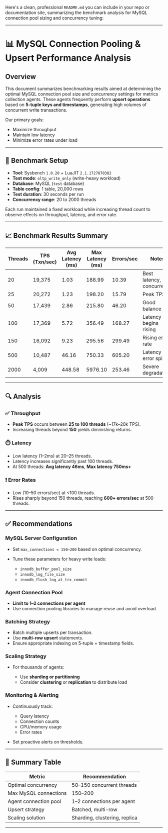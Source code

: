 Here's a clean, professional `README.md` you can include in your repo or documentation site, summarizing the benchmark analysis for MySQL connection pool sizing and concurrency tuning:

---

# 📊 MySQL Connection Pooling & Upsert Performance Analysis

## Overview

This document summarizes benchmarking results aimed at determining the optimal MySQL connection pool size and concurrency settings for metrics collection agents. These agents frequently perform **upsert operations** based on **5-tuple keys and timestamps**, generating high volumes of concurrent write transactions.

Our primary goals:

* Maximize throughput
* Maintain low latency
* Minimize error rates under load

---

## 🔧 Benchmark Setup

* **Tool**: Sysbench `1.0.20` + LuaJIT `2.1.1727870382`
* **Test mode**: `oltp_write_only` (write-heavy workload)
* **Database**: MySQL (`test` database)
* **Table config**: 1 table, 20,000 rows
* **Test duration**: 30 seconds per run
* **Concurrency range**: 20 to 2000 threads

Each run maintained a fixed workload while increasing thread count to observe effects on throughput, latency, and error rate.

---

## 📈 Benchmark Results Summary

| Threads | TPS (Txn/sec) | Avg Latency (ms) | Max Latency (ms) | Errors/sec | Notes                         |
| ------- | ------------- | ---------------- | ---------------- | ---------- | ----------------------------- |
| 20      | 19,375        | 1.03             | 188.99           | 10.39      | Best latency, low concurrency |
| 25      | 20,272        | 1.23             | 198.20           | 15.79      | Peak TPS                      |
| 50      | 17,439        | 2.86             | 215.80           | 46.20      | Good balance                  |
| 100     | 17,369        | 5.72             | 356.49           | 168.27     | Latency begins rising         |
| 150     | 16,092        | 9.23             | 295.56           | 299.49     | Rising error rate             |
| 500     | 10,487        | 46.16            | 750.33           | 605.20     | Latency and error spikes      |
| 2000    | 4,009         | 448.58           | 5976.10          | 253.46     | Severe degradation            |

---

## 🔍 Analysis

### ✅ Throughput

* **Peak TPS** occurs between **25 to 100 threads** (\~17k–20k TPS).
* Increasing threads beyond **150** yields diminishing returns.

### ⏱️ Latency

* Low latency (1–2ms) at 20–25 threads.
* Latency increases significantly past 100 threads.
* At 500 threads: **Avg latency 46ms**, **Max latency 750ms+**

### ❗ Error Rates

* Low (10–50 errors/sec) at <100 threads.
* Rises sharply beyond 150 threads, reaching **600+ errors/sec** at 500 threads.

---

## ✅ Recommendations

### MySQL Server Configuration

* Set `max_connections = 150–200` based on optimal concurrency.
* Tune these parameters for heavy write loads:

  * `innodb_buffer_pool_size`
  * `innodb_log_file_size`
  * `innodb_flush_log_at_trx_commit`

### Agent Connection Pool

* **Limit to 1–2 connections per agent**
* Use connection pooling libraries to manage reuse and avoid overload.

### Batching Strategy

* Batch multiple upserts per transaction.
* Use **multi-row upsert** statements.
* Ensure appropriate indexing on 5-tuple + timestamp fields.

### Scaling Strategy

* For thousands of agents:

  * Use **sharding or partitioning**
  * Consider **clustering** or **replication** to distribute load

### Monitoring & Alerting

* Continuously track:

  * Query latency
  * Connection counts
  * CPU/memory usage
  * Error rates
* Set proactive alerts on thresholds.

---

## 📌 Summary Table

| Metric                | Recommendation                |
| --------------------- | ----------------------------- |
| Optimal concurrency   | 50–150 concurrent threads     |
| Max MySQL connections | 150–200                       |
| Agent connection pool | 1–2 connections per agent     |
| Upsert strategy       | Batched, multi-row            |
| Scaling solution      | Sharding, clustering, replica |

---